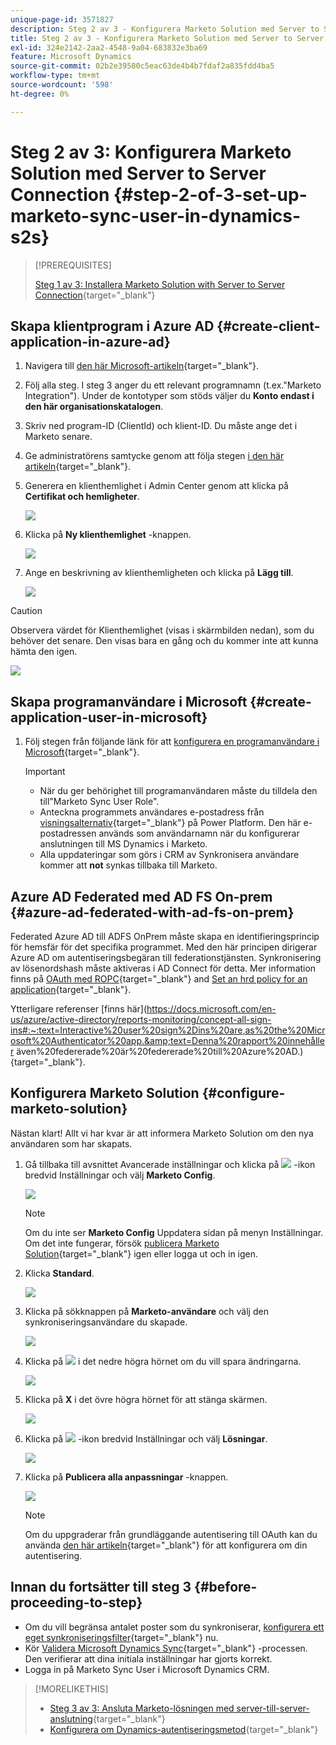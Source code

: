 ```yaml
---
unique-page-id: 3571827
description: Steg 2 av 3 - Konfigurera Marketo Solution med Server to Server Connection - Marketo Docs - Produktdokumentation
title: Steg 2 av 3 - Konfigurera Marketo Solution med Server to Server Connection
exl-id: 324e2142-2aa2-4548-9a04-683832e3ba69
feature: Microsoft Dynamics
source-git-commit: 02b2e39580c5eac63de4b4b7fdaf2a835fdd4ba5
workflow-type: tm+mt
source-wordcount: '598'
ht-degree: 0%

---
```


# Steg 2 av 3: Konfigurera Marketo Solution med Server to Server Connection {#step-2-of-3-set-up-marketo-sync-user-in-dynamics-s2s}

>[!PREREQUISITES]
>
>[Steg 1 av 3: Installera Marketo Solution with Server to Server Connection](/help/marketo/product-docs/crm-sync/microsoft-dynamics-sync/sync-setup/microsoft-dynamics-365-with-s2s-connection/step-1-of-3-install.md){target="_blank"}

## Skapa klientprogram i Azure AD {#create-client-application-in-azure-ad}

1. Navigera till [den här Microsoft-artikeln](https://docs.microsoft.com/en-us/powerapps/developer/common-data-service/walkthrough-register-app-azure-active-directory#create-an-application-registration){target="_blank"}.

1. Följ alla steg. I steg 3 anger du ett relevant programnamn (t.ex.&quot;Marketo Integration&quot;). Under de kontotyper som stöds väljer du **Konto endast i den här organisationskatalogen**.

1. Skriv ned program-ID (ClientId) och klient-ID. Du måste ange det i Marketo senare.

1. Ge administratörens samtycke genom att följa stegen [i den här artikeln](/help/marketo/product-docs/crm-sync/microsoft-dynamics-sync/sync-setup/grant-consent-for-client-id-and-app-registration.md){target="_blank"}.

1. Generera en klienthemlighet i Admin Center genom att klicka på **Certifikat och hemligheter**.

   ![](assets/step-2-of-3-set-up-marketo-sync-user-in-dynamics-s2s-1.png)

1. Klicka på **Ny klienthemlighet** -knappen.

   ![](assets/step-2-of-3-set-up-marketo-sync-user-in-dynamics-s2s-2.png)

1. Ange en beskrivning av klienthemligheten och klicka på **Lägg till**.

   ![](assets/step-2-of-3-set-up-marketo-sync-user-in-dynamics-s2s-3.png)

>[!CAUTION]
>
>Observera värdet för Klienthemlighet (visas i skärmbilden nedan), som du behöver det senare. Den visas bara en gång och du kommer inte att kunna hämta den igen.

![](assets/step-2-of-3-set-up-marketo-sync-user-in-dynamics-s2s-4.png)

## Skapa programanvändare i Microsoft {#create-application-user-in-microsoft}

1. Följ stegen från följande länk för att [konfigurera en programanvändare i Microsoft](https://docs.microsoft.com/en-us/powerapps/developer/common-data-service/use-single-tenant-server-server-authentication#application-user-creation){target="_blank"}.

   >[!IMPORTANT]
   >
   >* När du ger behörighet till programanvändaren måste du tilldela den till&quot;Marketo Sync User Role&quot;.
   >* Anteckna programmets användares e-postadress från [visningsalternativ](https://docs.microsoft.com/en-us/power-platform/admin/manage-application-users#view-or-edit-the-details-of-an-application-user){target="_blank"} på Power Platform. Den här e-postadressen används som användarnamn när du konfigurerar anslutningen till MS Dynamics i Marketo.
   >* Alla uppdateringar som görs i CRM av Synkronisera användare kommer att **not** synkas tillbaka till Marketo.

## Azure AD Federated med AD FS On-prem {#azure-ad-federated-with-ad-fs-on-prem}

Federated Azure AD till ADFS OnPrem måste skapa en identifieringsprincip för hemsfär för det specifika programmet. Med den här principen dirigerar Azure AD om autentiseringsbegäran till federationstjänsten. Synkronisering av lösenordshash måste aktiveras i AD Connect för detta. Mer information finns på [OAuth med ROPC](https://docs.microsoft.com/en-us/azure/active-directory/develop/v2-oauth-ropc){target="_blank"} and [Set an hrd policy for an application](https://docs.microsoft.com/en-us/azure/active-directory/manage-apps/configure-authentication-for-federated-users-portal#example-set-an-hrd-policy-for-an-application){target="_blank"}.

Ytterligare referenser [finns här](https://docs.microsoft.com/en-us/azure/active-directory/reports-monitoring/concept-all-sign-ins#:~:text=Interactive%20user%20sign%2Dins%20are,as%20the%20Microsoft%20Authenticator%20app.&amp;text=Denna%20rapport%20innehåller även%20federerade%20är%20federerade%20till%20Azure%20AD.){target="_blank"}.

## Konfigurera Marketo Solution {#configure-marketo-solution}

Nästan klart! Allt vi har kvar är att informera Marketo Solution om den nya användaren som har skapats.

1. Gå tillbaka till avsnittet Avancerade inställningar och klicka på ![](assets/image2015-5-13-15-3a49-3a19.png) -ikon bredvid Inställningar och välj **Marketo Config**.

   ![](assets/fourteen.png)

   >[!NOTE]
   >
   >Om du inte ser **Marketo Config** Uppdatera sidan på menyn Inställningar. Om det inte fungerar, försök [publicera Marketo Solution](/help/marketo/product-docs/crm-sync/microsoft-dynamics-sync/sync-setup/microsoft-dynamics-365-with-s2s-connection/step-1-of-3-install.md){target="_blank"} igen eller logga ut och in igen.

1. Klicka **Standard**.

   ![](assets/fifteen.png)

1. Klicka på sökknappen på **Marketo-användare** och välj den synkroniseringsanvändare du skapade.

   ![](assets/sixteen.png)

1. Klicka på ![](assets/image2015-3-13-15-3a10-3a11.png) i det nedre högra hörnet om du vill spara ändringarna.

   ![](assets/image2015-3-13-15-3a3-3a3.png)

1. Klicka på **X** i det övre högra hörnet för att stänga skärmen.

   ![](assets/seventeen.png)

1. Klicka på ![](assets/image2015-5-13-15-3a49-3a19-1.png) -ikon bredvid Inställningar och välj **Lösningar**.

   ![](assets/eighteen.png)

1. Klicka på **Publicera alla anpassningar** -knappen.

   ![](assets/nineteen.png)

   >[!NOTE]
   >
   >Om du uppgraderar från grundläggande autentisering till OAuth kan du använda [den här artikeln](/help/marketo/product-docs/crm-sync/microsoft-dynamics-sync/sync-setup/reconfigure-dynamics-authentication-method.md){target="_blank"} för att konfigurera om din autentisering.

## Innan du fortsätter till steg 3 {#before-proceeding-to-step}

* Om du vill begränsa antalet poster som du synkroniserar, [konfigurera ett eget synkroniseringsfilter](/help/marketo/product-docs/crm-sync/microsoft-dynamics-sync/create-a-custom-dynamics-sync-filter.md){target="_blank"} nu.
* Kör [Validera Microsoft Dynamics Sync](/help/marketo/product-docs/crm-sync/microsoft-dynamics-sync/sync-setup/validate-microsoft-dynamics-sync.md){target="_blank"} -processen. Den verifierar att dina initiala inställningar har gjorts korrekt.
* Logga in på Marketo Sync User i Microsoft Dynamics CRM.

>[!MORELIKETHIS]
>
>* [Steg 3 av 3: Ansluta Marketo-lösningen med server-till-server-anslutning](/help/marketo/product-docs/crm-sync/microsoft-dynamics-sync/sync-setup/microsoft-dynamics-365-with-s2s-connection/step-3-of-3-connect.md){target="_blank"}
>* [Konfigurera om Dynamics-autentiseringsmetod](/help/marketo/product-docs/crm-sync/microsoft-dynamics-sync/sync-setup/reconfigure-dynamics-authentication-method.md){target="_blank"}
